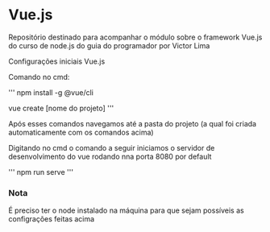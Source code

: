 # Vue.js

Repositório destinado para acompanhar o módulo sobre o framework Vue.js do curso de node.js do guia do programador por Victor Lima

Configurações iniciais Vue.js

Comando no cmd:

'''
npm install -g @vue/cli

vue create [nome do projeto]
'''

Após esses comandos navegamos até a pasta do projeto (a qual foi criada automaticamente com os comandos acima)

Digitando no cmd o comando a seguir iniciamos o servidor de desenvolvimento do vue rodando nna porta 8080 por default

'''
npm run serve
'''

### Nota

É preciso ter o node instalado na máquina para que sejam possíveis as configrações feitas acima
